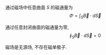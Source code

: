 通过磁场中任意曲面 $S$ 的磁通量为 $$\Phi=\int_S\vec B\cdot d\vec S$$

通过任意封闭曲面的磁通量为零, $$\oint_S\vec B\cdot d\vec S=0$$

磁场是无源场, 不存在磁单极子. 
